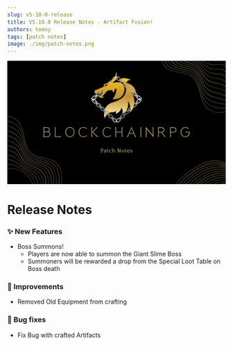 ```yaml
---
slug: v5-10-0-release
title: V5.10.0 Release Notes - Artifact Fusion!
authors: tomny
tags: [patch notes]
image: ./img/patch-notes.png
---
```


![Banner](./img/patch-notes.png)

# Release Notes

### ✨ New Features

- Boss Summons!
  - Players are now able to summon the Giant Slime Boss
  - Summoners will be rewarded a drop from the Special Loot Table on Boss death

### 🎨 Improvements

- Removed Old Equipment from crafting

### 🐛 Bug fixes

- Fix Bug with crafted Artifacts
